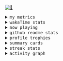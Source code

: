 [![🐙](https://hits.seeyoufarm.com/api/count/incr/badge.svg?url=https%3A%2F%2Fgithub.com%2Fktnkk%2Fhit-counter&count_bg=%23070707&title_bg=%23070707&icon=&icon_color=%23E7E7E7&title=visitors&edge_flat=true)](https://hits.seeyoufarm.com)

<details>
  <summary> <samp>my metrics</samp></summary>
  
  <br>
  
 ![🐳](https://github.com/kkhys/kkhys/blob/main/github-metrics.svg)
  
  ***
</details>

<details>
  <summary> <samp>wakaTime stats</samp></summary>
  
  <br>
  
<!--START_SECTION:waka-->
![Code Time](http://img.shields.io/badge/Code%20Time-3%2C387%20hrs%2049%20mins-blue)

**🐱 My GitHub Data** 

> 📦 5.0 MB Used in GitHub's Storage 
 > 
> 🏆 1,269 Contributions in the Year 2024
 > 
> 💼 Opted to Hire
 > 
> 📜 9 Public Repositories 
 > 
> 🔑 23 Private Repositories 
 > 
**I'm an Early 🐤** 

```text
🌞 Morning                6998 commits        ████████░░░░░░░░░░░░░░░░░   30.09 % 
🌆 Daytime                5498 commits        ██████░░░░░░░░░░░░░░░░░░░   23.64 % 
🌃 Evening                8804 commits        █████████░░░░░░░░░░░░░░░░   37.86 % 
🌙 Night                  1956 commits        ██░░░░░░░░░░░░░░░░░░░░░░░   08.41 % 
```
📅 **I'm Most Productive on Sunday** 

```text
Monday                   3275 commits        ████░░░░░░░░░░░░░░░░░░░░░   14.08 % 
Tuesday                  3453 commits        ████░░░░░░░░░░░░░░░░░░░░░   14.85 % 
Wednesday                3165 commits        ███░░░░░░░░░░░░░░░░░░░░░░   13.61 % 
Thursday                 3107 commits        ███░░░░░░░░░░░░░░░░░░░░░░   13.36 % 
Friday                   3330 commits        ████░░░░░░░░░░░░░░░░░░░░░   14.32 % 
Saturday                 3242 commits        ███░░░░░░░░░░░░░░░░░░░░░░   13.94 % 
Sunday                   3684 commits        ████░░░░░░░░░░░░░░░░░░░░░   15.84 % 
```


📊 **This Week I Spent My Time On** 

```text
🕑︎ Time Zone: Asia/Tokyo

💬 Programming Languages: 
Other                    34 hrs 58 mins      ███████████████░░░░░░░░░░   60.41 % 
Java                     11 hrs 13 mins      █████░░░░░░░░░░░░░░░░░░░░   19.39 % 
MDX                      8 hrs 22 mins       ████░░░░░░░░░░░░░░░░░░░░░   14.47 % 
TypeScript               1 hr 34 mins        █░░░░░░░░░░░░░░░░░░░░░░░░   02.73 % 
SQL                      33 mins             ░░░░░░░░░░░░░░░░░░░░░░░░░   00.97 % 

🔥 Editors: 
Chrome                   35 hrs              ███████████████░░░░░░░░░░   60.47 % 
Intellijidea             14 hrs 26 mins      ██████░░░░░░░░░░░░░░░░░░░   24.94 % 
WebStorm                 8 hrs 25 mins       ████░░░░░░░░░░░░░░░░░░░░░   14.55 % 
DataGrip                 1 min               ░░░░░░░░░░░░░░░░░░░░░░░░░   00.04 % 

💻 Operating System: 
Mac                      57 hrs 54 mins      █████████████████████████   100.00 % 
Windows                  0 secs              ░░░░░░░░░░░░░░░░░░░░░░░░░   00.00 % 
```


 Last Updated on 2024/05/02 18:37:19 UTC
<!--END_SECTION:waka-->
  
  ***
</details>


<details>
  <summary> <samp>now playing</samp></summary>
  
  <br>
 
 [![🐟](https://spotify-github-profile.vercel.app/api/view?uid=31ryofms4dnv7mrohhepo4c4zgqu&cover_image=true&theme=default&show_offline=false&background_color=121212&bar_color=53b14f&bar_color_cover=false)](https://open.spotify.com/user/31ryofms4dnv7mrohhepo4c4zgqu)
  
  ***
</details>

<details>
  <summary> <samp>github readme stats</samp></summary>
  
  <br>
  
 <p align="left"> 
  <img alt="🐠" src="https://github-readme-stats.vercel.app/api?username=kkhys&count_private=true&show_icons=true&theme=dark&include_all_commits=true" />
  <img alt="🐟" src="https://github-readme-stats.vercel.app/api/top-langs/?username=kkhys&layout=compact&theme=dark&langs_count=10&hide=HTML,CSS,SCSS" />
</p>
  
  ***
</details>

<details>
  <summary> <samp>profile trophies</samp></summary>
  
  <br>
  
  [![🐬](https://github-profile-trophy.vercel.app/?username=kkhys&rank=SECRET,SSS,SS,S,AAA,AA,A&theme=darkhub&row=1&margin-w=10&no-bg=true)](https://github.com/ryo-ma/github-profile-trophy)
  
  ***
</details>

<details>
  <summary> <samp>summary cards</samp></summary>
  
  <br>
  
  ![🐋](https://github-profile-summary-cards.vercel.app/api/cards/profile-details?username=kkhys&theme=github_dark)
  ![🦑](https://github-profile-summary-cards.vercel.app/api/cards/repos-per-language?username=kkhys&theme=github_dark)
  ![🦭](https://github-profile-summary-cards.vercel.app/api/cards/most-commit-language?username=kkhys&theme=github_dark)
  ![🦀](https://github-profile-summary-cards.vercel.app/api/cards/stats?username=kkhys&theme=github_dark)
  ![🦈](https://github-profile-summary-cards.vercel.app/api/cards/productive-time?username=kkhys&theme=github_dark)
  
  ***
</details>

<details>
  <summary> <samp>streak stats</samp></summary>
  
  <br>
  
  [![🐠](http://github-readme-streak-stats.herokuapp.com?user=kkhys&theme=dark)](https://git.io/streak-stats)
  
  ***
</details>

<details>
  <summary> <samp>activity graph</samp></summary>
  
  <br>
  
  [![🐡](https://github-readme-activity-graph.vercel.app/graph?username=kkhys&theme=xcode)](https://github.com/ashutosh00710/github-readme-activity-graph)
  
  ***
</details>
